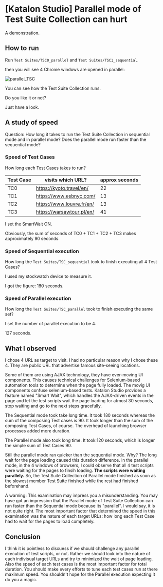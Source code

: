 # [Katalon Studio] Parallel mode of Test Suite Collection can hurt

A demonstration.

## How to run

Run `Test Suites/TSC0_parallel` and `Test Suites/TSC1_sequential`.

then you will see 4 Chrome windows are opened in parallel:

![parallel_TSC](https://kazurayam.github.io/ks_parallel_testsuitecollection_can_hurt/images/parallel_TSC.png)

You can see how the Test Suite Collection runs.

Do you like it or not?

Just have a look.

## A study of speed

Question: How long it takes to run the Test Suite Collection in sequential mode and in parallel mode? Does the parallel mode run faster than the sequential mode?

### Speed of Test Cases

How long each Test Cases takes to run?

|Test Case| visits which URL?         | approx seconds|
|---------|---------------------------|----|
|TC0      | https://kyoto.travel/en/  | 22 |
|TC1      | https://www.esbnyc.com/   | 13 |
|TC2      | https://www.louvre.fr/en/ | 13 |
|TC3      | https://warsawtour.pl/en/ | 41 |

I set the SmartWait ON.

Obviously, the sum of seconds of TC0 + TC1 + TC2 + TC3 makes approximately 90 seconds

### Speed of Sequential execution

How long the `Test Suites/TSC_sequential` took to finish executing all 4 Test Cases?

I used my stockwatch device to measure it.

I got the figure: 180 seconds.


### Speed of Parallel execution

How long the `Test Suites/TSC_parallel` took to finish executing the same set?

I set the number of parallel execution to be 4.

127 seconds.

## What I observed

I chose 4 URL as target to visit. I had no particular reason why I chose these 4. They are public URL that advertise famous site-seeing locations.

Some of them are using AJAX technology, they have ever-moving UI components. This causes technical challenges for Selenium-based automation tools to determine when the page fully loaded. The movig UI components confuse selenium-based tests. Katalon Studio provides a feature named "Smart Wait", which handles the AJAX-driven events in the page and let the test scripts wait the page loading for atmost 30 seconds, stop waiting and go to the next steps gracefully.

The Sequential mode took take long time. It took 180 seconds whereas the sum of the composing Test cases is 90. It took longer than the sum of the composing Test Cases, of course. The overhead of launching browser processes added more duration.

The Parallel mode also took long time. It took 120 seconds, which is longer the simple sum of Test Cases 90.

Still the parallel mode ran quicker than the sequential mode. Why? The long wait for the page loading caused this duration difference. In the parallel mode, in the 4 windows of browsers, I could observe that all 4 test scripts were waiting for the pages to finsih loading. **The scripts were waiting parallely.** So, the Test Suite Collection of Parallel mode finished as soon as the slowest member Test Suite finished while the rest had finished beforehand.

A warning: This examination may impress you a misunderstanding. You may have got an impression that the Parallel mode of Test Suite Collection can run faster than the Sequential mode because its "parallel". I would say, it is not quite right. The most important factor that determined the speed in this examination was the nature of each target URLs: how long each Test Case had to wait for the pages to load completely.

## Conclusion

I think it is pointless to discuess if we should challenge any parallel execution of test scripts, or not. Rather we should look into the nature of each indivisual target URLs and try to minimized the wait of page loading. Also the speed of each test cases is the most important factor for total duration. You should make every efforts to tune each test cases run at there maximum speed. You shouldn't hope for the Parallel execution expecting it do you a magic.


